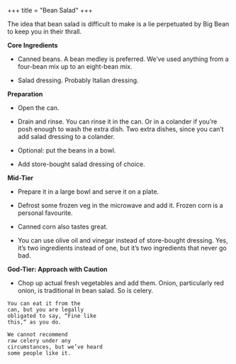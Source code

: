 +++
title = "Bean Salad"
+++

The idea that bean salad is difficult to make is a lie perpetuated by Big Bean
to keep you in their thrall.

**Core Ingredients**

- Canned beans. A bean medley is preferred. We’ve used anything from a
  four-bean mix up to an eight-bean mix.

- Salad dressing. Probably Italian dressing.

**Preparation**

- Open the can.

- Drain and rinse. You can rinse it in the can. Or in a colander if you’re
  posh enough to wash the extra dish. Two extra dishes, since you can’t
  add salad dressing to a colander.

- Optional: put the beans in a bowl.

- Add store-bought salad dressing of choice.

**Mid-Tier**

- Prepare it in a large bowl and serve it on a plate.

- Defrost some frozen veg in the microwave and add it. Frozen corn is a
  personal favourite.

- Canned corn also tastes great.

- You can use olive oil and vinegar instead of store-bought dressing. Yes,
  it’s two ingredients instead of one, but it’s two ingredients that never go
  bad.

**God-Tier: Approach with Caution**

- Chop up actual fresh vegetables and add
  them. Onion, particularly red onion, is
  traditional in bean salad. So is celery.

```
You can eat it from the
can, but you are legally
obligated to say, “Fine like
this,“ as you do.
```

```
We cannot recommend
raw celery under any
circumstances, but we’ve heard
some people like it.
```
